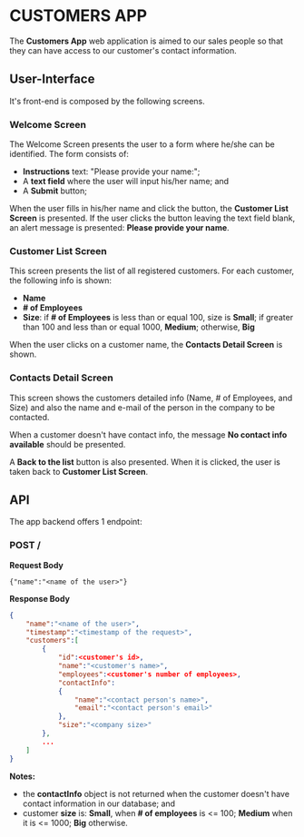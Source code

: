 # CUSTOMERS APP

The **Customers App** web application is aimed to our sales people so that they can have access to our customer's contact information.

## User-Interface

It's front-end is composed by the following screens.

### Welcome Screen

The Welcome Screen presents the user to a form where he/she can be identified. The form consists of:

- **Instructions** text: "Please provide your name:";
- A **text field** where the user will input his/her name; and
- A **Submit** button;

When the user fills in his/her name and click the button, the **Customer List Screen** is presented. If the user clicks the button leaving the text field blank, an alert message is presented: **Please provide your name**.

### Customer List Screen

This screen presents the list of all registered customers. For each customer, the following info is shown:

- **Name**
- **# of Employees**
- **Size**: if **# of Employees** is less than or equal 100, size is **Small**; if greater than 100 and less than or equal 1000, **Medium**; otherwise, **Big**

When the user clicks on a customer name, the **Contacts Detail Screen** is shown.

### Contacts Detail Screen

This screen shows the customers detailed info (Name, # of Employees, and Size) and also the name and e-mail of the person in the company to be contacted.

When a customer doesn't have contact info, the message **No contact info available** should be presented.

A **Back to the list** button is also presented. When it is clicked, the user is taken back to **Customer List Screen**.

## API

The app backend offers 1 endpoint:

### POST /

**Request Body**

```
{"name":"<name of the user>"}
```

**Response Body**

```json
{
    "name":"<name of the user>",
    "timestamp":"<timestamp of the request>",
    "customers":[
        {
            "id":<customer's id>,
            "name":"<customer's name>",
            "employees":<customer's number of employees>,
            "contactInfo":
            {
                "name":"<contact person's name>",
                "email":"<contact person's email>"
            },
            "size":"<company size>"
        },
        ...
    ]
}
```

**Notes:**

- the **contactInfo** object is not returned when the customer doesn't have contact information in our database; and
- customer **size** is: **Small**, when **# of employees** is <= 100; **Medium** when it is <= 1000; **Big** otherwise.
